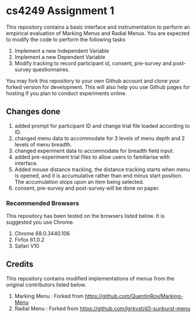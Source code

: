 # cs4249 Assignment 1
This repository contains a basic interface and instrumentation to perform an empirical evaluation of Marking Menus and Radial Menus. You are expected to modify the code to perform the following tasks
1. Implement a new Independent Variable
2. Implement a new Dependent Variable
3. Modify tracking to record participant id, consent, pre-survey and post-survey questionnaires.

 You may fork this repository to your own Github account and clone your forked version for development. This will also help you use Github pages for hosting if you plan to conduct experiments online.
 
 ## Changes done
 1. added prompt for participant ID and change trial file loaded according to ID.
 2. changed menu data to accommodate for 3 levels of menu depth and 2 levels of menu breadth.
 3. changed experiment data to accommodate for breadth field input.
 4. added pre-experiment trial files to allow users to familiarise with interface.
 5. Added mouse distance tracking, the distance tracking starts when menu is opened, and it is accumulative rather than end minus start position. The accumulation stops upon an item being selected.
 6. consent, pre-survey and post-survey will be done on paper.
   
### Recommended Browsers
This repository has been tested on the browsers listed below. It is suggested you use Chrome.
1. Chrome 68.0.3440.106
2. Firfox 61.0.2
3. Safari V10

 ## Credits
This repository contains modified implementations of menus from the original contributors listed below.
1. Marking Menu : Forked from https://github.com/QuentinRoy/Marking-Menu
2. Radial Menu : Forked from https://github.com/lgrkvst/d3-sunburst-menu
